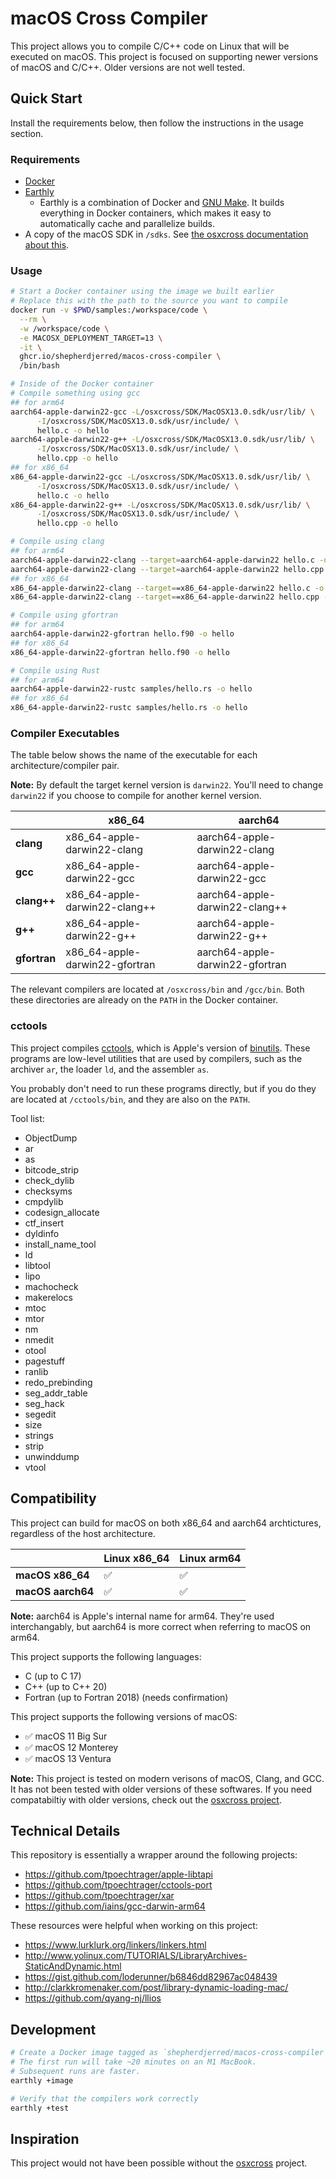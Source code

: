 # macOS Cross Compiler

This project allows you to compile C/C++ code on Linux that will be executed on macOS. This project is focused on supporting newer versions of macOS and C/C++. Older versions are not well tested.

## Quick Start

Install the requirements below, then follow the instructions in the usage section.

### Requirements

* [Docker](https://docs.docker.com/engine/install/)
* [Earthly](https://earthly.dev/get-earthly)
  * Earthly is a combination of Docker and [GNU Make](https://www.gnu.org/software/make/). It builds everything in Docker containers, which makes it easy to automatically cache and parallelize builds.
* A copy of the macOS SDK in `/sdks`. See [the osxcross documentation about this](https://github.com/tpoechtrager/osxcross#packaging-the-sdk).

### Usage

```bash
# Start a Docker container using the image we built earlier
# Replace this with the path to the source you want to compile
docker run -v $PWD/samples:/workspace/code \
  --rm \
  -w /workspace/code \
  -e MACOSX_DEPLOYMENT_TARGET=13 \
  -it \
  ghcr.io/shepherdjerred/macos-cross-compiler \
  /bin/bash

# Inside of the Docker container
# Compile something using gcc
## for arm64
aarch64-apple-darwin22-gcc -L/osxcross/SDK/MacOSX13.0.sdk/usr/lib/ \
      -I/osxcross/SDK/MacOSX13.0.sdk/usr/include/ \
      hello.c -o hello
aarch64-apple-darwin22-g++ -L/osxcross/SDK/MacOSX13.0.sdk/usr/lib/ \
      -I/osxcross/SDK/MacOSX13.0.sdk/usr/include/ \
      hello.cpp -o hello
## for x86_64
x86_64-apple-darwin22-gcc -L/osxcross/SDK/MacOSX13.0.sdk/usr/lib/ \
      -I/osxcross/SDK/MacOSX13.0.sdk/usr/include/ \
      hello.c -o hello
x86_64-apple-darwin22-g++ -L/osxcross/SDK/MacOSX13.0.sdk/usr/lib/ \
      -I/osxcross/SDK/MacOSX13.0.sdk/usr/include/ \
      hello.cpp -o hello

# Compile using clang
## for arm64
aarch64-apple-darwin22-clang --target=aarch64-apple-darwin22 hello.c -o hello
aarch64-apple-darwin22-clang --target=aarch64-apple-darwin22 hello.cpp -o hello
## for x86_64
x86_64-apple-darwin22-clang --target==x86_64-apple-darwin22 hello.c -o hello
x86_64-apple-darwin22-clang --target==x86_64-apple-darwin22 hello.cpp -o hello

# Compile using gfortran
## for arm64
aarch64-apple-darwin22-gfortran hello.f90 -o hello
## for x86_64
x86_64-apple-darwin22-gfortran hello.f90 -o hello

# Compile using Rust
## for arm64
aarch64-apple-darwin22-rustc samples/hello.rs -o hello
## for x86_64
x86_64-apple-darwin22-rustc samples/hello.rs -o hello
```

### Compiler Executables

The table below shows the name of the executable for each architecture/compiler pair.

**Note:** By default the target kernel version is `darwin22`. You'll need to change `darwin22` if you choose to compile for another kernel version.

|          | x86_64                         | aarch64                         |
|----------|--------------------------------|---------------------------------|
| **clang**    | x86_64-apple-darwin22-clang    | aarch64-apple-darwin22-clang    |
| **gcc**      | x86_64-apple-darwin22-gcc      | aarch64-apple-darwin22-gcc      |
| **clang++**  | x86_64-apple-darwin22-clang++  | aarch64-apple-darwin22-clang++  |
| **g++**      | x86_64-apple-darwin22-g++      | aarch64-apple-darwin22-g++      |
| **gfortran** | x86_64-apple-darwin22-gfortran | aarch64-apple-darwin22-gfortran |

The relevant compilers are located at `/osxcross/bin` and `/gcc/bin`. Both these directories are already on the `PATH` in the Docker container.

### cctools

This project compiles [cctools](https://github.com/tpoechtrager/cctools-port), which is Apple's version of [binutils](https://www.gnu.org/software/binutils/). These programs are low-level utilities that are used by compilers, such as the archiver `ar`, the loader `ld`, and the assembler `as`.

You probably don't need to run these programs directly, but if you do they are located at `/cctools/bin`, and they are also on the `PATH`.

Tool list:

* ObjectDump
* ar
* as
* bitcode_strip
* check_dylib
* checksyms
* cmpdylib
* codesign_allocate
* ctf_insert
* dyldinfo
* install_name_tool
* ld
* libtool
* lipo
* machocheck
* makerelocs
* mtoc
* mtor
* nm
* nmedit
* otool
* pagestuff
* ranlib
* redo_prebinding
* seg_addr_table
* seg_hack
* segedit
* size
* strings
* strip
* unwinddump
* vtool

## Compatibility

This project can build for macOS on both x86_64 and aarch64 archtictures, regardless of the host architecture.

|              | Linux x86_64 | Linux arm64 |
|--------------|--------------|-------------|
| **macOS x86_64** | ✅            | ✅           |
| **macOS aarch64**  | ✅            | ✅           |

**Note:** aarch64 is Apple's internal name for arm64. They're used interchangably, but aarch64 is more correct when referring to macOS on arm64.

This project supports the following languages:

* C (up to C 17)
* C++ (up to C++ 20)
* Fortran (up to Fortran 2018) (needs confirmation)

This project supports the following versions of macOS:

* ✅ macOS 11 Big Sur
* ✅ macOS 12 Monterey
* ✅ macOS 13 Ventura

**Note:** This project is tested on modern verisons of macOS, Clang, and GCC. It has not been tested with older versions of these softwares. If you need compatabiltiy with older versions, check out the [osxcross project](https://github.com/tpoechtrager/osxcross).

## Technical Details

This repository is essentially a wrapper around the following projects:

* <https://github.com/tpoechtrager/apple-libtapi>
* <https://github.com/tpoechtrager/cctools-port>
* <https://github.com/tpoechtrager/xar>
* <https://github.com/iains/gcc-darwin-arm64>

These resources were helpful when working on this project:

* <https://www.lurklurk.org/linkers/linkers.html>
* <http://www.yolinux.com/TUTORIALS/LibraryArchives-StaticAndDynamic.html>
* <https://gist.github.com/loderunner/b6846dd82967ac048439>
* <http://clarkkromenaker.com/post/library-dynamic-loading-mac/>
* <https://github.com/qyang-nj/llios>

## Development

```bash
# Create a Docker image tagged as `shepherdjerred/macos-cross-compiler`
# The first run will take ~20 minutes on an M1 MacBook.
# Subsequent runs are faster.
earthly +image

# Verify that the compilers work correctly
earthly +test
```

## Inspiration

This project would not have been possible without the [osxcross](https://github.com/tpoechtrager/osxcross) project.

